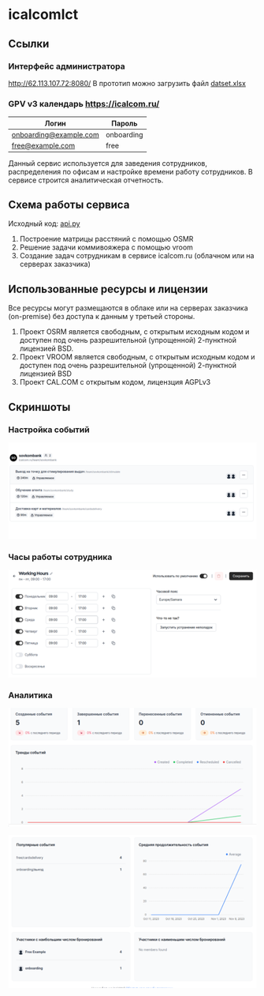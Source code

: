 # icalcomlct

## Ссылки

### Интерфейс администратора
http://62.113.107.72:8080/
В прототип можно загрузить файл [datset.xlsx](datset.xlsx)


### GPV v3 календарь https://icalcom.ru/ 
| Логин  | Пароль |
| ------------- | ------------- |
| onboarding@example.com  | onboarding  |
| free@example.com | free  |

Данный сервис используется для заведения сотрудников, распределения по офисам и настройке времени работу сотрудников.
В сервисе строится аналитическая отчетность.

## Схема работы сервиса 

Исходный код: [api.py](api.py)

1. Построение матрицы расстяний с помощью OSMR
2. Решение  задачи коммивояжера с помощью vroom
3. Создание задач сотрудникам в сервисе icalcom.ru (облачном или на серверах заказчика)

## Использованные ресурсы и лицензии

Все ресурсы могут размещаются в облаке или на серверах заказчика (on-premise) без доступа к данным у третьей стороны.

1.  Проект OSRM является свободным, с открытым исходным кодом и доступен под очень разрешительной (упрощенной) 2-пунктной лицензией BSD.
2.  Проект VROOM является свободным, с открытым исходным кодом и доступен под очень разрешительной (упрощенной) 2-пунктной лицензией BSD
3.  Проект CAL.COM с открытым кодом, лицензция AGPLv3

## Скриншоты

### Настройка событий

![Настройка событий](docs/screen01.png)

### Часы работы сотрудника

![Часы работы сотрудника](docs/screen02.png)


### Аналитика

![Аналитика](docs/screen03.png)

![Аналитика](docs/screen04.png)
